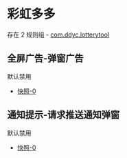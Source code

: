 # 彩虹多多

存在 2 规则组 - [com.ddyc.lotterytool](/src/apps/com.ddyc.lotterytool.ts)

## 全屏广告-弹窗广告

默认禁用

- [快照-0](https://i.gkd.li/import/13324555)

## 通知提示-请求推送通知弹窗

默认禁用

- [快照-0](https://i.gkd.li/import/13325888)
